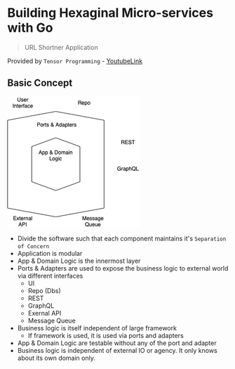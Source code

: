 # Building Hexaginal Micro-services with Go

> URL Shortner Application

Provided by `Tensor Programming` - [YoutubeLink](https://www.youtube.com/playlist?list=PLJbE2Yu2zumAixEws7gtptADSLmZ_pscP)

## Basic Concept

![Hexagonal Architecture](./images/Hexagonal.png)

- Divide the software such that each component maintains it's `Separation of Concern`
- Application is modular
- App & Domain Logic is the innermost layer
- Ports & Adapters are used to expose the business logic to external world via different interfaces
  - UI
  - Repo (Dbs)
  - REST
  - GraphQL
  - Exernal API
  - Message Queue
- Business logic is itself independent of large framework
  - If framework is used, it is used via ports and adapters
- App & Domain Logic are testable without any of the port and adapter
- Business logic is independent of external IO or agency. It only knows about its own domain only.
